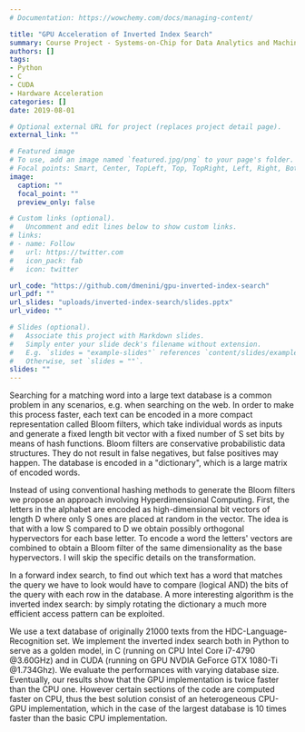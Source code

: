 ```yaml
---
# Documentation: https://wowchemy.com/docs/managing-content/

title: "GPU Acceleration of Inverted Index Search"
summary: Course Project - Systems-on-Chip for Data Analytics and Machine Learning - ETH Zurich
authors: []
tags:
- Python
- C
- CUDA
- Hardware Acceleration
categories: []
date: 2019-08-01

# Optional external URL for project (replaces project detail page).
external_link: ""

# Featured image
# To use, add an image named `featured.jpg/png` to your page's folder.
# Focal points: Smart, Center, TopLeft, Top, TopRight, Left, Right, BottomLeft, Bottom, BottomRight.
image:
  caption: ""
  focal_point: ""
  preview_only: false

# Custom links (optional).
#   Uncomment and edit lines below to show custom links.
# links:
# - name: Follow
#   url: https://twitter.com
#   icon_pack: fab
#   icon: twitter

url_code: "https://github.com/dmenini/gpu-inverted-index-search"
url_pdf: ""
url_slides: "uploads/inverted-index-search/slides.pptx"
url_video: ""

# Slides (optional).
#   Associate this project with Markdown slides.
#   Simply enter your slide deck's filename without extension.
#   E.g. `slides = "example-slides"` references `content/slides/example-slides.md`.
#   Otherwise, set `slides = ""`.
slides: ""
---
```

Searching for a matching word into a large text database is a common problem in any scenarios, e.g. when searching on the web. In order to make this process faster, each text can be encoded in a more compact representation called Bloom filters, which take individual words as inputs and generate a fixed length bit vector with a fixed number of S set bits by means of hash functions. Bloom filters are conservative probabilistic data structures. They do not result in false negatives, but false positives may happen. The database is encoded in a "dictionary", which is a large matrix of encoded words.

Instead of using conventional hashing methods to generate the Bloom filters we propose an approach involving Hyperdimensional Computing. First, the letters in the alphabet are encoded as high-dimensional bit vectors of length D where only S ones are placed at random in the vector. The idea is that with a low S compared to D we obtain possibly orthogonal hypervectors for each base letter. To encode a word the letters' vectors are combined to obtain a Bloom filter of the same dimensionality as the base hypervectors. I will skip the specific details on the transformation. 

In a forward index search, to find out which text has a word that matches the query we have to look would have to compare (logical AND) the bits of the query with each row in the database.
A more interesting algorithm is the inverted index search: by simply rotating the dictionary a much more efficient access pattern can be exploited. 

We use a text database of originally 21000 texts from the HDC-Language-Recognition set. We implement the inverted index search both in Python to serve as a golden model, in C (running on CPU Intel Core i7-4790 @3.60GHz) and in CUDA (running on GPU NVDIA GeForce GTX 1080-Ti @1.734Ghz).
We evaluate the performances with varying database size. Eventually, our results show that the GPU implementation is twice faster than the CPU one. However certain sections of the code are computed faster on CPU, thus the best solution consist of an heterogeneous CPU-GPU implementation, which in the case of the largest database is 10 times faster than the basic CPU implementation.
